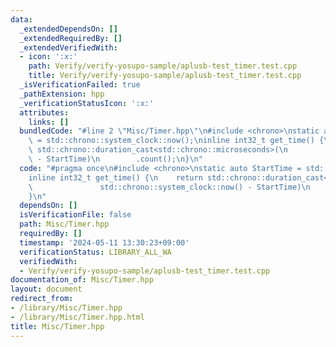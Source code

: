 ```yaml
---
data:
  _extendedDependsOn: []
  _extendedRequiredBy: []
  _extendedVerifiedWith:
  - icon: ':x:'
    path: Verify/verify-yosupo-sample/aplusb-test_timer.test.cpp
    title: Verify/verify-yosupo-sample/aplusb-test_timer.test.cpp
  _isVerificationFailed: true
  _pathExtension: hpp
  _verificationStatusIcon: ':x:'
  attributes:
    links: []
  bundledCode: "#line 2 \"Misc/Timer.hpp\"\n#include <chrono>\nstatic auto StartTime\
    \ = std::chrono::system_clock::now();\ninline int32_t get_time() {\n    return\
    \ std::chrono::duration_cast<std::chrono::microseconds>(\n               std::chrono::system_clock::now()\
    \ - StartTime)\n        .count();\n}\n"
  code: "#pragma once\n#include <chrono>\nstatic auto StartTime = std::chrono::system_clock::now();\n\
    inline int32_t get_time() {\n    return std::chrono::duration_cast<std::chrono::microseconds>(\n\
    \               std::chrono::system_clock::now() - StartTime)\n        .count();\n\
    }\n"
  dependsOn: []
  isVerificationFile: false
  path: Misc/Timer.hpp
  requiredBy: []
  timestamp: '2024-05-11 13:30:23+09:00'
  verificationStatus: LIBRARY_ALL_WA
  verifiedWith:
  - Verify/verify-yosupo-sample/aplusb-test_timer.test.cpp
documentation_of: Misc/Timer.hpp
layout: document
redirect_from:
- /library/Misc/Timer.hpp
- /library/Misc/Timer.hpp.html
title: Misc/Timer.hpp
---
```


